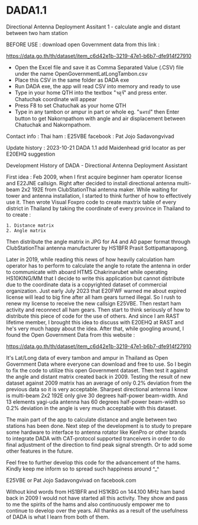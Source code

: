 # DADA1.1
Directional Antenna Deployment Assitant 1 - calculate angle and distant between two ham station

BEFORE USE : download open Government data from this link : 

https://data.go.th/th/dataset/item_c6d42e1b-3219-47e1-b6b7-dfe914f27910

- Open the Excel file and save it as Comma Separated Value (.CSV) file under the name OpenGovernmentLatLongTambon.csv
- Place this CSV in the same folder as DADA exe
- Run DADA exe, the app will read CSV into memory and ready to use
- Type in your home QTH into the textbox "จตุจั" and press enter. Chatuchak coordinate will appear
- Press F8 to set Chatuchak as your home QTH
- Type in any tambon or ampur in part or whole eg. "นครป" then Enter button to get Nakornpathom with angle and air displacement between Chatuchak and Nakornpathom.

Contact info :  Thai ham : E25VBE 
                facebook : Pat Jojo Sadavongvivad

Update history :
2023-10-21 DADA 1.1 add Maidenhead grid locator as per E20EHQ suggestion

Development History of DADA - Directional Antenna Deployment Assistant

First idea : Feb 2009, when I first acquire beginner ham operator license and E22JNE callsign.  Right after 
decided to install directional antenna multi-beam 2x2 192E from ClubStationThai antenna maker. While waiting 
for tower and antenna installation, I started to think further of how to effectively use it. Then wrote Visual Foxpro
code to create maxtrix table of every district in Thailand by taking the coordinate of every province in Thailand to to 
create :

    1. Distance matrix
    2. Angle matrix

Then distribute the angle matrix in JPG for A4 and A0 paper format through ClubStationThai antenna manufacturer by 
HS1BFR Prasit Sottipattanapong.

Later in 2019, while reading this news of how heavily calculation ham operator has to perform to calculate 
the angle to rotate the antenna in order to communicate with aboard HTMS Chakrinarubet while operating HS10KING/MM
that I decide to write this application but cannot distribute due to the coordinate data is a copyrighted dataset of 
commercial organization.  Just early July 2023 that E20FWF warned me about expired license will lead to big 
fine after all ham gears turned illegal.  So I rush to renew my license to receive the new callsign E25VBE.  Then
restart ham activity and reconnect all ham gears. Then start to think seriously of how to distribute this piece of 
code for the use of others.  And since I am RAST lifetime member, I brought this idea to discuss with E20EHQ at RAST 
and he's very much happy about the idea.  After that, while googling around, I found the Open Government Data from 
this website :

https://data.go.th/th/dataset/item_c6d42e1b-3219-47e1-b6b7-dfe914f27910

It's Lat/Long data of every tambon and ampur in Thailand as Open Government Data where everyone can download and 
free to use.  So I begin to fix the code to utilize this open Government dataset. Then test it against the angle
and distant matrix created back in 2009.  Testing the result of new dataset against 2009 matrix has an average of
only 0.2% deviation from the previous data so it is very acceptable.  Sharpest directional antenna I know is 
multi-beam 2x2 192E only give 30 degrees half-power beam-width. And 13 elements yagi-uda antenna has 60 degrees 
half-power beam-width so 0.2% deviation in the angle is very much acceptable with this dataset.

The main part of the app to calculate distance and angle between two stations has been done.  Next step of the 
development is to study to prepare some hardware to interface to antenna rotator like KenPro or other brands to 
integrate DADA with CAT-protocol supported tranceivers in order to do final adjustment of the direction to find 
peak signal strength.  Or to add some other features in the future.

Feel free to further develop this code for the advancement of the hams.  Kindly keep me inform so to spread 
such happiness around ^_^

E25VBE or Pat Jojo Sadavongvivad on facebook.com

Without kind words from HS1BFR and HS1KBG on 144.100 MHz ham band back in 2009 I would not have started all this
activity.  They show and pass to me the spirits of the hams and also continuously empower me to continue to develop 
over the years.  All thanks as a result of the usefulness of DADA is what I learn from both of them.
